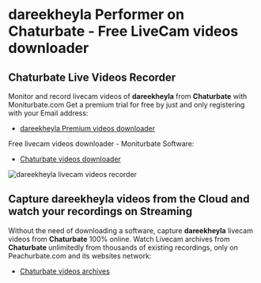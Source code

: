 # dareekheyla Performer on Chaturbate - Free LiveCam videos downloader

## Chaturbate Live Videos Recorder

Monitor and record livecam videos of **dareekheyla** from **Chaturbate** with Moniturbate.com
Get a premium trial for free by just and only registering with your Email address:
* [dareekheyla Premium videos downloader](https://moniturbate.com/request-demo-licence-key.html)

Free livecam videos downloader - Moniturbate Software:
* [Chaturbate videos downloader](https://moniturbate.com/moniturbate-download-software.html)

![dareekheyla livecam videos recorder](https://peachurnet.com/templates/moniturbate-software.png)


## Capture dareekheyla videos from the Cloud and watch your recordings on Streaming

Without the need of downloading a software, capture **dareekheyla** livecam videos from **Chaturbate** 100% online.
Watch Livecam archives from **Chaturbate** unlimitedly from thousands of existing recordings, only on Peachurbate.com and its websites network:
* [Chaturbate videos archives](https://peachurnet.com/)